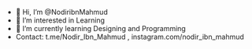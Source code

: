 - 👋 Hi, I’m @NodiribnMahmud
- 👀 I’m interested in Learning
- 🌱 I’m currently learning Designing and Programming
- Contact: t.me/Nodir_Ibn_Mahmud , instagram.com/nodir_ibn_mahmud

<!---
NodiribnMahmud/NodiribnMahmud is a ✨ special ✨ repository because its `README.md` (this file) appears on your GitHub profile.
You can click the Preview link to take a look at your changes.
--->
